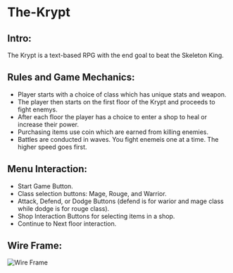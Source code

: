 # The-Krypt

## Intro:
The Krypt is a text-based RPG with the end goal to beat the Skeleton King.

## Rules and Game Mechanics:
- Player starts with a choice of class which has unique stats and weapon.
- The player then starts on the first floor of the Krypt and proceeds to fight enemys.
- After each floor the player has a choice to enter a shop to heal or increase their power.
- Purchasing items use coin which are earned from killing enemies.
- Battles are conducted in waves. You fight enemeis one at a time. The higher speed goes first.

## Menu Interaction:
- Start Game Button.
- Class selection buttons: Mage, Rouge, and Warrior.
- Attack, Defend, or Dodge Buttons (defend is for warior and mage class while dodge is for rouge class).
- Shop Interaction Buttons for selecting items in a shop.
- Continue to Next floor interaction.

## Wire Frame:
![Wire Frame](https://github.com/Knollified/The-Krypt.github.io/blob/master/assets/screencapture-wireframepro-mockflow-editor-jsp-2020-03-12-13_42_00.png)
